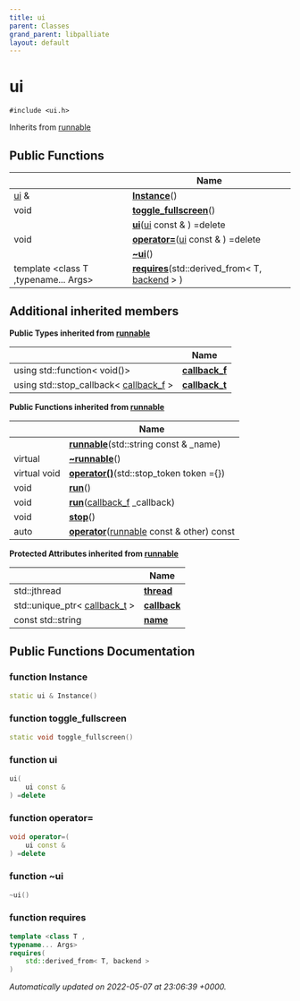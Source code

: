 ```yaml
---
title: ui
parent: Classes
grand_parent: libpalliate
layout: default
---
```


# ui






`#include <ui.h>`

Inherits from [runnable](/libpalliate/generated/Classes/classrunnable)

## Public Functions

|                | Name           |
| -------------- | -------------- |
| [ui](/libpalliate/generated/Classes/classui) & | **[Instance](/libpalliate/generated/Classes/classui#function-instance)**() |
| void | **[toggle_fullscreen](/libpalliate/generated/Classes/classui#function-toggle-fullscreen)**() |
| | **[ui](/libpalliate/generated/Classes/classui#function-ui)**([ui](/libpalliate/generated/Classes/classui) const & ) =delete |
| void | **[operator=](/libpalliate/generated/Classes/classui#function-operator=)**([ui](/libpalliate/generated/Classes/classui) const & ) =delete |
| | **[~ui](/libpalliate/generated/Classes/classui#function-~ui)**() |
| template <class T ,typename... Args\> <br>| **[requires](/libpalliate/generated/Classes/classui#function-requires)**(std::derived_from< T, [backend](/libpalliate/generated/Classes/classbackend) > ) |

## Additional inherited members

**Public Types inherited from [runnable](/libpalliate/generated/Classes/classrunnable)**

|                | Name           |
| -------------- | -------------- |
| using std::function< void()> | **[callback_f](/libpalliate/generated/Classes/classrunnable#using-callback-f)**  |
| using std::stop_callback< [callback_f](/libpalliate/generated/Classes/classrunnable#using-callback-f) > | **[callback_t](/libpalliate/generated/Classes/classrunnable#using-callback-t)**  |

**Public Functions inherited from [runnable](/libpalliate/generated/Classes/classrunnable)**

|                | Name           |
| -------------- | -------------- |
| | **[runnable](/libpalliate/generated/Classes/classrunnable#function-runnable)**(std::string const & _name) |
| virtual | **[~runnable](/libpalliate/generated/Classes/classrunnable#function-~runnable)**() |
| virtual void | **[operator()](/libpalliate/generated/Classes/classrunnable#function-operator())**(std::stop_token token ={}) |
| void | **[run](/libpalliate/generated/Classes/classrunnable#function-run)**() |
| void | **[run](/libpalliate/generated/Classes/classrunnable#function-run)**([callback_f](/libpalliate/generated/Classes/classrunnable#using-callback-f) _callback) |
| void | **[stop](/libpalliate/generated/Classes/classrunnable#function-stop)**() |
| auto | **[operator](/libpalliate/generated/Classes/classrunnable#function-operator)**([runnable](/libpalliate/generated/Classes/classrunnable) const & other) const |

**Protected Attributes inherited from [runnable](/libpalliate/generated/Classes/classrunnable)**

|                | Name           |
| -------------- | -------------- |
| std::jthread | **[thread](/libpalliate/generated/Classes/classrunnable#variable-thread)**  |
| std::unique_ptr< [callback_t](/libpalliate/generated/Classes/classrunnable#using-callback-t) > | **[callback](/libpalliate/generated/Classes/classrunnable#variable-callback)**  |
| const std::string | **[name](/libpalliate/generated/Classes/classrunnable#variable-name)**  |


## Public Functions Documentation

### function Instance

```cpp
static ui & Instance()
```


### function toggle_fullscreen

```cpp
static void toggle_fullscreen()
```


### function ui

```cpp
ui(
    ui const & 
) =delete
```


### function operator=

```cpp
void operator=(
    ui const & 
) =delete
```


### function ~ui

```cpp
~ui()
```


### function requires

```cpp
template <class T ,
typename... Args>
requires(
    std::derived_from< T, backend > 
)
```



_Automatically updated on 2022-05-07 at 23:06:39 +0000._